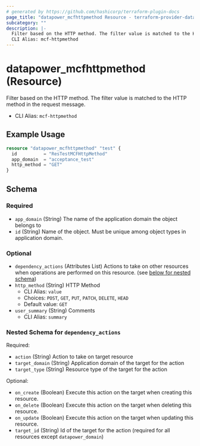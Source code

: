 ```yaml
---
# generated by https://github.com/hashicorp/terraform-plugin-docs
page_title: "datapower_mcfhttpmethod Resource - terraform-provider-datapower"
subcategory: ""
description: |-
  Filter based on the HTTP method. The filter value is matched to the HTTP method in the request message.
  CLI Alias: mcf-httpmethod
---
```


# datapower_mcfhttpmethod (Resource)

Filter based on the HTTP method. The filter value is matched to the HTTP method in the request message.
  - CLI Alias: `mcf-httpmethod`

## Example Usage

```terraform
resource "datapower_mcfhttpmethod" "test" {
  id          = "ResTestMCFHttpMethod"
  app_domain  = "acceptance_test"
  http_method = "GET"
}
```

<!-- schema generated by tfplugindocs -->
## Schema

### Required

- `app_domain` (String) The name of the application domain the object belongs to
- `id` (String) Name of the object. Must be unique among object types in application domain.

### Optional

- `dependency_actions` (Attributes List) Actions to take on other resources when operations are performed on this resource. (see [below for nested schema](#nestedatt--dependency_actions))
- `http_method` (String) HTTP Method
  - CLI Alias: `value`
  - Choices: `POST`, `GET`, `PUT`, `PATCH`, `DELETE`, `HEAD`
  - Default value: `GET`
- `user_summary` (String) Comments
  - CLI Alias: `summary`

<a id="nestedatt--dependency_actions"></a>
### Nested Schema for `dependency_actions`

Required:

- `action` (String) Action to take on target resource
- `target_domain` (String) Application domain of the target for the action
- `target_type` (String) Resource type of the target for the action

Optional:

- `on_create` (Boolean) Execute this action on the target when creating this resource.
- `on_delete` (Boolean) Execute this action on the target when deleting this resource.
- `on_update` (Boolean) Execute this action on the target when updating this resource.
- `target_id` (String) Id of the target for the action (required for all resources except `datapower_domain`)

